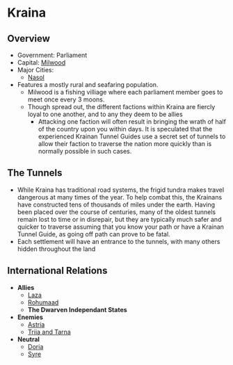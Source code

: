 # Kraina

## Overview

- Government: Parliament
- Capital: [Milwood](./milwood.md)
- Major Cities:
  - [Nasol](nasol.md)
- Features a mostly rural and seafaring population.
  - Milwood is a fishing villiage where each parliament member goes to meet once every 3 moons.
  - Though spread out, the different factions within Kraina are fiercly loyal to one another, and to any they deem to be allies
    - Attacking one faction will often result in bringing the wrath of half of the country upon you within days.  It is speculated that the experienced Krainan Tunnel Guides use a secret set of tunnels to allow their faction to traverse the nation more quickly than is normally possible in such cases.

## The Tunnels

- While Kraina has traditional road systems, the frigid tundra makes travel dangerous at many times of the year. To help combat this, the Krainans have constructed tens of thousands of miles under the earth.  Having been placed over the course of centuries, many of the oldest tunnels remain lost to time or in disrepair, but they are typically much safer and quicker to traverse assuming that you know your path or have a Krainan Tunnel Guide, as going off path can prove to be fatal.
- Each settlement will have an entrance to the tunnels, with many others hidden throughout the land

## International Relations

- __Allies__
  - [Laza](../laza/README.md)
  - [Rohumaad](../rohumaad/README.md)
  - __The Dwarven Independant States__
- __Enemies__
  - [Astria](../astria/README.md)
  - [Triia and Tarna](../triia-and-tarna/README.md)
- __Neutral__
  - [Doria](../doria/README.md)
  - [Syre](../syre/README.md)
